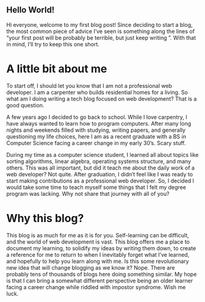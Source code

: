 ## Hello World!

Hi everyone, welcome to my first blog post! Since deciding to start a blog, the most common piece of advice I’ve seen is something along the lines of “your first post will be probably be terrible, but just keep writing ”. With that in mind, I’ll try to keep this one short.

# A little bit about me

To start off, I should let you know that I am not a professional web developer. I am a carpenter who builds residential homes for a living. So what am I doing writing a tech blog focused on web development? That is a good question. 

A few years ago I decided to go back to school. While I love carpentry, I have always wanted to learn how to program computers. After many long nights and weekends filled with studying, writing papers, and generally questioning my life choices, here I am as a recent graduate with a BS in Computer Science facing a career change in my early 30’s. Scary stuff.

During my time as a computer science student, I learned all about topics like sorting algorithms, linear algebra, operating systems structure, and many others. This was all important, but did it teach me about the daily work of a web developer? Not quite. After graduation, I didn’t feel like I was ready to start making contributions as a professional web developer. So, I decided I would take some time to teach myself some things that I felt my degree program was lacking. Why not share that journey with all of you?

# Why this blog?

This blog is as much for me as it is for you. Self-learning can be difficult, and the world of web development is vast. This blog offers me a place to document my learning, to solidify my ideas by writing them down, to create a reference for me to return to when I inevitably forget what I’ve learned, and hopefully to help you learn along with me. Is this some revolutionary new idea that will change blogging as we know it? Nope. There are probably tens of thousands of blogs here doing something similar. My hope is that I can bring a somewhat different perspective being an older learner facing a career change while riddled with impostor syndrome. Wish me luck.